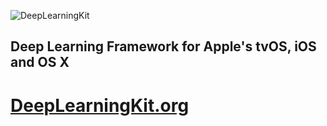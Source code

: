 ![DeepLearningKit](http://deeplearningkit.github.io/DeepLearningKit/imgs/DeepLearningKitWebLogo.png)

## Deep Learning Framework for Apple's tvOS, iOS and OS X

# [DeepLearningKit.org](http://deeplearningkit.org)
